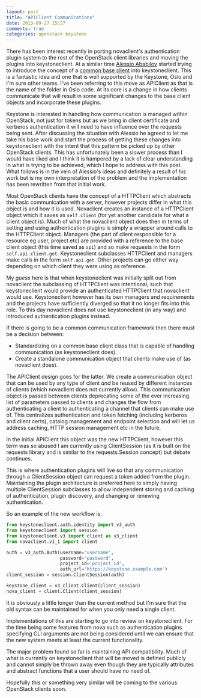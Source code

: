 ```yaml
---
layout: post
title: "APIClient Communications"
date: 2013-09-27 15:27
comments: true
categories: openstack keystone
---
```


There has been interest recently in porting novaclient's authentication plugin system to the rest of the OpenStack client libraries and moving the plugins into keystoneclient.
At a similar time [Alessio Ababilov](http://aababilov.wordpress.com) started trying to introduce the concept of a [common base client](http://openstackgd.wordpress.com/2013/01/12/preconditions-for-common-openstack-client-library/) into keystoneclient.
This is a fantastic idea and one that is well supported by the Keystone, Oslo and I'm sure other teams.
I've been referring to this move as APIClient as that is the name of the folder in Oslo code.
At its core is a change in how clients communicate that will result in some significant changes to the base client objects and incorporate these plugins.

Keystone is interested in handling how communication is managed within OpenStack, not just for tokens but as we bring in client certificate and kerberos authentication it will need to have influence over the requests being sent.
After discussing the situation with Alessio he agreed to let me take his base work and start the process of getting these changes into keystoneclient with the intent that this pattern be picked up by other OpenStack clients.
This has unfortunately been a slower process than I would have liked and I think it is hampered by a lack of clear understanding in what is trying to be achieved, which I hope to address with this post.
What follows is in the vein of Alessio's ideas and definitely a result of his work but is my own interpretation of the problem and the implementation has been rewritten from that initial work.


Most OpenStack clients have the concept of a HTTPClient which abstracts the basic communication with a server, however projects differ in what this object is and how it is used.
Novaclient creates an instance of a HTTPClient object which it saves as ``self.client`` (for yet another candidate for what a client object is).
Much of what the novaclient object does then in terms of setting and using authentication plugins is simply a wrapper around calls to the HTTPClient object.
Managers (the part of client responsible for a resource eg user, project etc) are provided with a reference to the base client object (this time saved as ``api``) and so make requests in the form ``self.api.client.get``.
Keystoneclient subclasses HTTPClient and managers make calls in the form ``self.api.get``.
Other projects can go either way depending on which client they were using as reference.

My *guess* here is that when keystoneclient was initially split out from novaclient the subclassing of HTTPClient was intentional, such that keystoneclient would provide an authenticated HTTPClient that novaclient would use.
Keystoneclient however has its own managers and requirements and the projects have sufficiently diverged so that it no longer fits into this role.
To this day novaclient does not use keystoneclient (in any way) and introduced authentication plugins instead.

If there is going to be a common communication framework then there must be a decision between:

* Standardizing on a common base client class that is capable of handling communication (as keystoneclient does).
* Create a standalone communication object that clients make use of (as novaclient does).

The APIClient design goes for the latter.
We create a communication object that can be used by any type of client _and_ be reused by different instances of clients (which novaclient does not currently allow).
This communication object is passed between clients deprecating some of the ever increasing list of parameters passed to clients and changes the flow from authenticating a client to authenticating a channel that clients can make use of.
This centralizes authentication and token fetching (including kerberos and client certs), catalog management and endpoint selection and will let us address caching, HTTP session management etc in the future.

In the initial APIClient this object was the new HTTPClient, however this term was so abused I am currently using ClientSession (as it is built on the requests library and is similar to the requests.Session concept) but debate continues.

This is where authentication plugins will live so that any communication through a ClientSession object can request a token added from the plugin.
Maintaining the plugin architecture is preferred here to simply having multiple ClientSession subclasses to allow independent storing and caching of authentication, plugin discovery, and changing or renewing authentication.

So an example of the new workflow is:

```python
from keystoneclient.auth.identity import v3_auth
from keystoneclient import session
from keystoneclient.v3 import client as v3_client
from novaclient.v1_1 import client

auth = v3_auth.Auth(username='username',
                    password='password',
                    project_id='project_id',
                    auth_url='https://keystone.example.com')
client_session = session.ClientSession(auth)

keystone_client = v3_client.Client(client_session)
nova_client = client.Client(client_session)
```

It is obviously a little longer than the current method but I'm sure that the old syntax can be maintained for when you only need a single client.

Implementations of this are starting to go into review on keystoneclient.
For the time being some features from nova such as authentication plugins specifying CLI arguments are not being considered until we can ensure that the new system meets at least the current functionality.

The major problem found so far is maintaining API compatibility.
Much of what is currently on keystoneclient that will be moved is defined publicly and cannot simply be thrown away even though they are typically attributes and abstract functions that a user should have no need of.

Hopefully this or something very similar will be coming to the various OpenStack clients soon.
